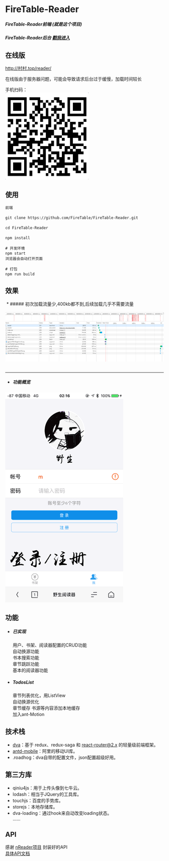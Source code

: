 # FireTable-Reader
##### FireTable-Reader前端 (就是这个项目)  
##### FireTable-Reader后台 [戳我进入](https://github.com/FireTable/FireTable_Reader_php)

## 在线版
http://村村.top/reader/   

在线版由于服务器问题，可能会导致请求后台过于缓慢，加载时间较长

手机扫码：  
![](/src/assets/show/qrcode.png)


## 使用
```
前端

git clone https://github.com/FireTable/FireTable-Reader.git

cd FireTable-Reader

npm install

# 开发环境
npm start
浏览器会自动打开页面

# 打包
npm run build

```

## 效果

  * ##### 初次加载流量少,400kb都不到,后续加载几乎不需要流量  
  ![](/src/assets/show/加载.png)  

  ***
  * ##### 功能概览
  ![](/src/assets/show/reader.gif)


## 功能
* ##### 已实现
  用户、书架、阅读器配置的CRUD功能  
  自动换源功能  
  书本搜索功能  
  章节跳跃功能  
  基本的阅读器功能    

* ##### TodosList
  章节列表优化，用ListView  
  自动换源优化  
  章节缓存
  书源等内容添加本地缓存  
  加入ant-Motion  


## 技术栈
* [dva](https://github.com/dvajs/dva)：基于 redux、redux-saga 和 react-router@2.x 的轻量级前端框架。
* [antd-mobile](https://mobile.ant.design/index-cn)：阿里的移动UI库。
* .roadhog：dva自带的配置文件，json配置超级好用。

## 第三方库
* qiniu4js：用于上传头像到七牛云。
* lodash：相当于JQuery的工具库。
* touchjs：百度的手势库。
* storejs：本地存储库。
* dva-loading：通过hook来自动改变loading状态。  
……

## API
感谢 [nReader项目](https://github.com/zimplexing/vue-nReader) 封装好的API   
[具体API文档](https://github.com/zimplexing/vue-nReader/blob/master/doc/zhuishushenqi.md)

